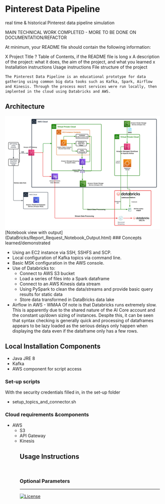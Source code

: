 # Pinterest Data Pipeline
real time &amp; historical Pinterest data pipeline simulation

MAIN TECHNICAL WORK COMPLETED - MORE TO BE DONE ON DOCUMENTATION/REFACTOR

At minimum, your README file should contain the following information:

  X  Project Title
  ?  Table of Contents, if the README file is long
  x  A description of the project: what it does, the aim of the project, and what you learned
  x  Installation instructions
    Usage instructions
    File structure of the project

    The Pinterest Data Pipeline is an educational prototype for data gathering using common big data tooks such as Kafka, Spark, Airflow and Kinesis. Through the process most services were run locally, then implented in the cloud using Databricks and AWS.

## Architecture
<img src="https://raw.githubusercontent.com/DanBachmann/Pinterest_data_pipeline/main/documentation_resources/AiCore%20Pinterest%20Pipeline.png">
[Notebook view with output](DataBricks/Report_Request_Notebook_Output.html)
### Concepts learned/demonstrated
<ul>
<li>Using an EC2 instance via SSH, SSHFS and SCP.
<li>Local configuration of Kafka topics via command line.
<li>Basic MSK configuration in the AWS console.
<li>Use of Databricks to:
    <ul>
        <li>Connect to AWS S3 bucket
        <li>Load a series of files into a Spark dataframe
        <li>Connect to an AWS Kinesis data stream
        <li>Using PySpark to clean the data/streams and provide basic query results for static data
        <li>Store data transformed in DataBricks data lake
    </ul>
<li>Airflow in AWS - WMAA
    Of note is that Databricks runs extremely slow. This is apparently due to the shared nature of the AI Core account and the constant up/down sizing of instances. Despite this, it can be seen that syntax checking is generally quick and processing of dataframes appears to be lazy loaded as the serious delays only happen when displaying the data even if the dataframe only has a few rows.
</ul>

## Local Installation Components
<ul>
    <li>Java JRE 8
    <li>Kafka
    <li>AWS component for script access
</ul>


### Set-up scripts
With the security credentials filled in, in the set-up folder
<ul>
<li>setup_topics_and_connector.sh
</ul>

### Cloud requirements &amp;components
<ul>
    <li>AWS
        <ul>
            <li>S3
            <li>API Gateway
            <li>Kinesis



## Usage Instructions
<br>


### Optional Parameters
<hr>

[![License](https://img.shields.io/badge/License-Boost_1.0-lightblue.svg)](https://www.boost.org/LICENSE_1_0.txt)
